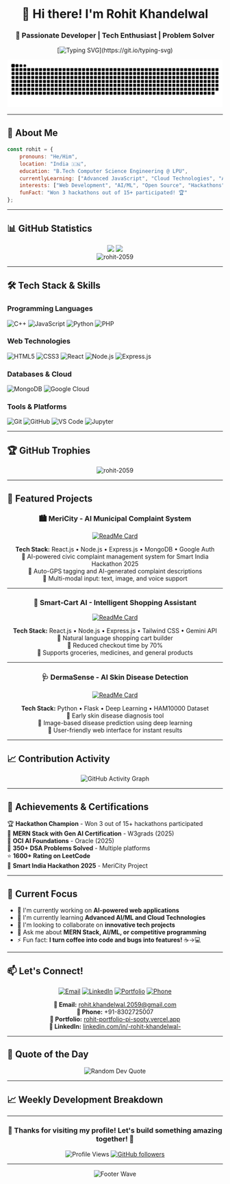 <div align="center">

# 👋 Hi there! I'm Rohit Khandelwal
### 🚀 Passionate Developer | Tech Enthusiast | Problem Solver

[![Typing SVG](https://readme-typing-svg.herokuapp.com?font=Fira+Code&pause=1000&color=36BCF7&center=true&vCenter=true&width=500&lines=Welcome+to+my+GitHub+Profile!;Full+Stack+Developer;MERN+Stack+Specialist;AI%2FML+Enthusiast;Hackathon+Winner;Always+learning+new+technologies!)](https://git.io/typing-svg)

<img src="https://raw.githubusercontent.com/platane/snk/output/github-contribution-grid-snake-dark.svg" alt="Snake animation" />

</div>

---

## 🌟 About Me

```javascript
const rohit = {
    pronouns: "He/Him",
    location: "India 🇮🇳",
    education: "B.Tech Computer Science Engineering @ LPU",
    currentlyLearning: ["Advanced JavaScript", "Cloud Technologies", "AI/ML"],
    interests: ["Web Development", "AI/ML", "Open Source", "Hackathons"],
    funFact: "Won 3 hackathons out of 15+ participated! 🏆"
};
```

---

## 📊 GitHub Statistics

<div align="center">
  <img height="180em" src="https://github-readme-stats.vercel.app/api?username=rohit-2059&show_icons=true&theme=tokyonight&include_all_commits=true&count_private=true"/>
  <img height="180em" src="https://github-readme-stats.vercel.app/api/top-langs/?username=rohit-2059&layout=compact&langs_count=8&theme=tokyonight"/>
</div>

<div align="center">
  <img src="https://github-readme-streak-stats.herokuapp.com/?user=rohit-2059&theme=tokyonight" alt="rohit-2059" />
</div>

---

## 🛠️ Tech Stack & Skills

### Programming Languages
![C++](https://img.shields.io/badge/C++-00599C?style=for-the-badge&logo=cplusplus&logoColor=white)
![JavaScript](https://img.shields.io/badge/JavaScript-F7DF1E?style=for-the-badge&logo=javascript&logoColor=black)
![Python](https://img.shields.io/badge/Python-3776AB?style=for-the-badge&logo=python&logoColor=white)
![PHP](https://img.shields.io/badge/PHP-777BB4?style=for-the-badge&logo=php&logoColor=white)

### Web Technologies
![HTML5](https://img.shields.io/badge/HTML5-E34F26?style=for-the-badge&logo=html5&logoColor=white)
![CSS3](https://img.shields.io/badge/CSS3-1572B6?style=for-the-badge&logo=css3&logoColor=white)
![React](https://img.shields.io/badge/React-61DAFB?style=for-the-badge&logo=react&logoColor=black)
![Node.js](https://img.shields.io/badge/Node.js-339933?style=for-the-badge&logo=node.js&logoColor=white)
![Express.js](https://img.shields.io/badge/Express.js-000000?style=for-the-badge&logo=express&logoColor=white)

### Databases & Cloud
![MongoDB](https://img.shields.io/badge/MongoDB-47A248?style=for-the-badge&logo=mongodb&logoColor=white)
![Google Cloud](https://img.shields.io/badge/Google_Cloud-4285F4?style=for-the-badge&logo=google-cloud&logoColor=white)

### Tools & Platforms
![Git](https://img.shields.io/badge/Git-F05032?style=for-the-badge&logo=git&logoColor=white)
![GitHub](https://img.shields.io/badge/GitHub-181717?style=for-the-badge&logo=github&logoColor=white)
![VS Code](https://img.shields.io/badge/VS_Code-007ACC?style=for-the-badge&logo=visual-studio-code&logoColor=white)
![Jupyter](https://img.shields.io/badge/Jupyter-F37626?style=for-the-badge&logo=jupyter&logoColor=white)

---

## 🏆 GitHub Trophies
<div align="center">
  <img src="https://github-profile-trophy.vercel.app/?username=rohit-2059&theme=tokyonight&no-frame=true&row=1&column=7" alt="rohit-2059" />
</div>

---

## 🚀 Featured Projects

<div align="center">

### 🏙️ MeriCity - AI Municipal Complaint System
[![ReadMe Card](https://github-readme-stats.vercel.app/api/pin/?username=rohit-2059&repo=mericity&theme=tokyonight)](https://github.com/rohit-2059/mericity)

**Tech Stack:** React.js • Node.js • Express.js • MongoDB • Google Auth  
🌟 AI-powered civic complaint management system for Smart India Hackathon 2025  
🌟 Auto-GPS tagging and AI-generated complaint descriptions  
🌟 Multi-modal input: text, image, and voice support  

---

### 🛒 Smart-Cart AI - Intelligent Shopping Assistant
[![ReadMe Card](https://github-readme-stats.vercel.app/api/pin/?username=rohit-2059&repo=smart-cart-ai&theme=tokyonight)](https://github.com/rohit-2059/smart-cart-ai)

**Tech Stack:** React.js • Node.js • Express.js • Tailwind CSS • Gemini API  
🌟 Natural language shopping cart builder  
🌟 Reduced checkout time by 70%  
🌟 Supports groceries, medicines, and general products  

---

### 🩺 DermaSense - AI Skin Disease Detection
[![ReadMe Card](https://github-readme-stats.vercel.app/api/pin/?username=rohit-2059&repo=AI-skin-disease-detection&theme=tokyonight)](https://github.com/rohit-2059/AI-skin-disease-detection)

**Tech Stack:** Python • Flask • Deep Learning • HAM10000 Dataset  
🌟 Early skin disease diagnosis tool  
🌟 Image-based disease prediction using deep learning  
🌟 User-friendly web interface for instant results  

</div>

---

## 📈 Contribution Activity
<div align="center">
  <img src="https://github-readme-activity-graph.vercel.app/graph?username=rohit-2059&theme=tokyo-night&bg_color=1a1b27&color=be90f2&line=626880&point=f8d847&area=true&hide_border=true" alt="GitHub Activity Graph" />
</div>

---

## 🏅 Achievements & Certifications

🏆 **Hackathon Champion** - Won 3 out of 15+ hackathons participated  
📜 **MERN Stack with Gen AI Certification** - W3grads (2025)  
📜 **OCI AI Foundations** - Oracle (2025)  
💪 **350+ DSA Problems Solved** - Multiple platforms  
⭐ **1600+ Rating on LeetCode**  
🎯 **Smart India Hackathon 2025** - MeriCity Project  

---

## 🎯 Current Focus

- 🔭 I'm currently working on **AI-powered web applications**
- 🌱 I'm currently learning **Advanced AI/ML and Cloud Technologies**
- 👯 I'm looking to collaborate on **innovative tech projects**
- 💬 Ask me about **MERN Stack, AI/ML, or competitive programming**
- ⚡ Fun fact: **I turn coffee into code and bugs into features!** ☕→💻

---

## 📫 Let's Connect!

<div align="center">

[![Email](https://img.shields.io/badge/Email-D14836?style=for-the-badge&logo=gmail&logoColor=white)](mailto:rohit.khandelwal.2059@gmail.com)
[![LinkedIn](https://img.shields.io/badge/LinkedIn-0077B5?style=for-the-badge&logo=linkedin&logoColor=white)](https://www.linkedin.com/in/-rohit-khandelwal-)
[![Portfolio](https://img.shields.io/badge/Portfolio-FF5722?style=for-the-badge&logo=google-chrome&logoColor=white)](https://rohit-portfolio-pi-sooty.vercel.app/)
[![Phone](https://img.shields.io/badge/Phone-25D366?style=for-the-badge&logo=whatsapp&logoColor=white)](tel:+918302725007)

**📧 Email:** rohit.khandelwal.2059@gmail.com  
**📱 Phone:** +91-8302725007  
**💼 Portfolio:** [rohit-portfolio-pi-sooty.vercel.app](https://rohit-portfolio-pi-sooty.vercel.app/)  
**💼 LinkedIn:** [linkedin.com/in/-rohit-khandelwal-](https://www.linkedin.com/in/-rohit-khandelwal-)

</div>

---

## 💭 Quote of the Day

<div align="center">
  <img src="https://quotes-github-readme.vercel.app/api?type=horizontal&theme=tokyonight" alt="Random Dev Quote" />
</div>

---

## 📈 Weekly Development Breakdown

<!--START_SECTION:waka-->
<!--END_SECTION:waka-->

---

<div align="center">

### 🌟 Thanks for visiting my profile! Let's build something amazing together! 🌟

![Profile Views](https://komarev.com/ghpvc/?username=rohit-2059&color=brightgreen&style=for-the-badge)
[![GitHub followers](https://img.shields.io/github/followers/rohit-2059?label=Follow&style=for-the-badge)](https://github.com/rohit-2059)

</div>

---

<div align="center">
  <img src="https://capsule-render.vercel.app/api?type=waving&color=gradient&height=100&section=footer" alt="Footer Wave" />
</div>
